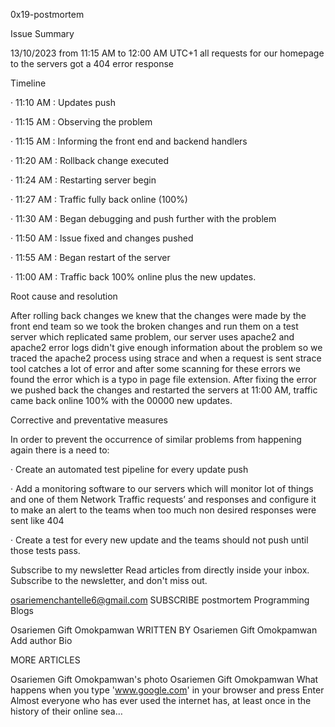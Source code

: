 0x19-postmortem



Issue Summary

13/10/2023 from 11:15 AM to 12:00 AM UTC+1 all requests for our homepage to the servers got a 404 error response

Timeline

· 11:10 AM : Updates push

· 11:15 AM : Observing the problem

· 11:15 AM : Informing the front end and backend handlers

· 11:20 AM : Rollback change executed

· 11:24 AM : Restarting server begin

· 11:27 AM : Traffic fully back online (100%)

· 11:30 AM : Began debugging and push further with the problem

· 11:50 AM : Issue fixed and changes pushed

· 11:55 AM : Began restart of the server

· 11:00 AM : Traffic back 100% online plus the new updates.

Root cause and resolution

After rolling back changes we knew that the changes were made by the front end team so we took the broken changes and run them on a test server which replicated same problem, our server uses apache2 and apache2 error logs didn't give enough information about the problem so we traced the apache2 process using strace and when a request is sent strace tool catches a lot of error and after some scanning for these errors we found the error which is a typo in page file extension. After fixing the error we pushed back the changes and restarted the servers at 11:00 AM, traffic came back online 100% with the 00000 new updates.

Corrective and preventative measures

In order to prevent the occurrence of similar problems from happening again there is a need to:

· Create an automated test pipeline for every update push

· Add a monitoring software to our servers which will monitor lot of things and one of them Network Traffic requests’ and responses and configure it to make an alert to the teams when too much non desired responses were sent like 404

· Create a test for every new update and the teams should not push until those tests pass.







Subscribe to my newsletter
Read articles from directly inside your inbox. Subscribe to the newsletter, and don't miss out.

osariemenchantelle6@gmail.com
SUBSCRIBE
postmortem
Programming Blogs

Osariemen Gift Omokpamwan
WRITTEN BY
Osariemen Gift Omokpamwan
Add author Bio
 
MORE ARTICLES

Osariemen Gift Omokpamwan's photo
Osariemen Gift Omokpamwan
What happens when you type 'www.google.com' in your browser and press Enter
Almost everyone who has ever used the internet has, at least once in the history of their online sea…
